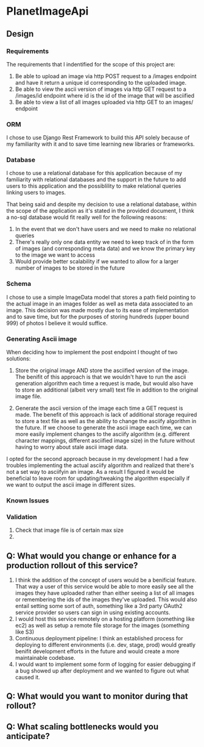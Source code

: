 # PlanetImageApi

## Design

### Requirements
The requirements that I indentified for the scope of this project are:
1. Be able to upload an image via http POST request to a /images endpoint and have it return a unique id corresponding to the uploaded image.
2. Be able to view the ascii version of images via http GET request to a /images/id endpoint where id is the id of the image that will be asciified
3. Be able to view a list of all images uploaded via http GET to an images/ endpoint

### ORM
I chose to use Django Rest Framework to build this API solely because of my familiarity with it and to save time learning new libraries or frameworks.

### Database
I chose to use a relational database for this application because of my familiarity with relational databases and the support in the future to add users to this application and the possiblility to make relational queries linking users to images.

That being said and despite my decision to use a relational database, within the scope of the application as it's stated in the provided document, I think a no-sql database would fit really well for the following reasons:
1. In the event that we don't have users and we need to make no relational queries
2. There's really only one data entity we need to keep track of in the form of images (and corresponding meta data) and we know the primary key to the image we want to access
3. Would provide better scalability if we wanted to allow for a larger number of images to be stored in the future

### Schema
I chose to use a simple ImageData model that stores a path field pointing to the actual image in an images folder as well as meta data associated to an image. This decision was made mostly due to its ease of implementation and to save time, but for the purposes of storing hundreds (upper bound 999) of photos I believe it would suffice.

### Generating Ascii image
When deciding how to implement the post endpoint I thought of two solutions:
1. Store the original image AND store the asciified version of the image. The benifit of this approach is that we wouldn't have to run the ascii generation algorithm each time a request is made, but would also have to store an additional (albeit very small) text file in addition to the original image file.

2. Generate the ascii version of the image each time a GET request is made. The benefit of this approach is lack of additional storage required to store a text file as well as the ability to change the asciify algorithm in the future. If we choose to generate the ascii image each time, we can more easily implement changes to the asciify algorithm (e.g. different character mappings, different asciified image size) in the future without having to worry about stale ascii image data.

I opted for the second approach because in my development I had a few troubles implementing the actual asciify algorithm and realized that there's not a set way to asciifyin an image. As a result I figured it would be beneficial to leave room for updating/tweaking the algorithm especially if we want to output the ascii image in different sizes.

### Known Issues

### Validation
1. Check that image file is of certain max size
2. 

## Q: What would you change or enhance for a production rollout of this service?
1. I think the addition of the concept of users would be a benificial feature. That way a user of this service would be able to more easily see all the images they have uploaded rather than either seeing a list of all images or remembering the ids of the images they've uploaded. This would also entail setting some sort of auth, something like a 3rd party OAuth2 service provider so users can sign in using existing accounts.
2. I would host this service remotely on a hosting platform (something like ec2) as well as setup a remote file storage for the images (something like S3)
3. Continuous deployment pipeline: I think an established process for deploying to different environments (i.e. dev, stage, prod) would greatly benifit development efforts in the future and would create a more maintainable codebase. 
4. I would want to implement some form of logging for easier debugging if a bug showed up after deployment and we wanted to figure out what caused it.

## Q: What would you want to monitor during that rollout?

## Q: What scaling bottlenecks would you anticipate?